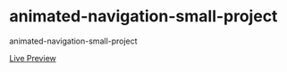 # animated-navigation-small-project
<p>animated-navigation-small-project</p>
<a href="https://elhoussnimed.github.io/animated-navigation-small-project/">Live Preview</a>
